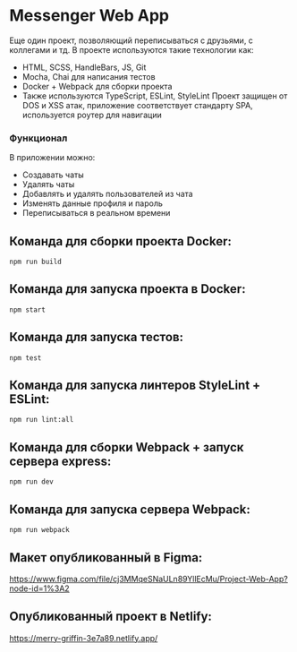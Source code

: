 # Messenger Web App

Еще один проект, позволяющий переписываться с друзьями, с коллегами и тд. В проекте используются такие технологии как:

- HTML, SCSS, HandleBars, JS, Git
- Mocha, Chai для написания тестов
- Docker + Webpack для сборки проекта
- Также используются TypeScript, ESLint, StyleLint
  Проект защищен от DOS и XSS атак, приложение соответствует стандарту SPA, используется роутер для навигации

### Функционал

В приложении можно:

- Создавать чаты
- Удалять чаты
- Добавлять и удалять пользователей из чата
- Изменять данные профиля и пароль
- Переписываться в реальном времени

## Команда для сборки проекта Docker:

```
npm run build
```

## Команда для запуска проекта в Docker:

```
npm start
```

## Команда для запуска тестов:

```
npm test
```

## Команда для запуска линтеров StyleLint + ESLint:

```
npm run lint:all
```

## Команда для сборки Webpack + запуск сервера express:

```
npm run dev
```

## Команда для запуска сервера Webpack:

```
npm run webpack
```

## Макет опубликованный в Figma:

https://www.figma.com/file/cj3MMqeSNaULn89YllEcMu/Project-Web-App?node-id=1%3A2

## Опубликованный проект в Netlify:

https://merry-griffin-3e7a89.netlify.app/
